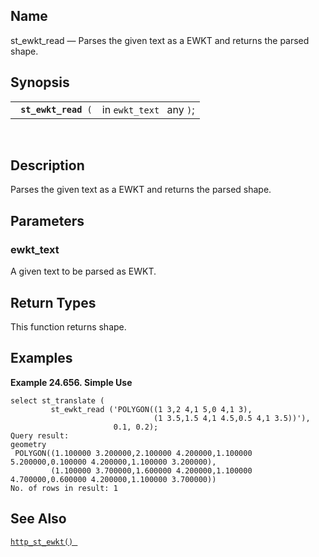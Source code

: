 <div id="fn_st_ewkt_read" class="refentry">

<div class="titlepage">

</div>

<div class="refnamediv">

## Name

st_ewkt_read — Parses the given text as a EWKT and returns the parsed
shape.

</div>

<div class="refsynopsisdiv">

## Synopsis

<div id="fsyn_st_ewkt_read" class="funcsynopsis">

|                           |                          |
|---------------------------|--------------------------|
| ` `**`st_ewkt_read`**` (` | in `ewkt_text ` any `)`; |

<div class="funcprototype-spacer">

 

</div>

</div>

</div>

<div id="desc_st_ewkt_read" class="refsect1">

## Description

Parses the given text as a EWKT and returns the parsed shape.

</div>

<div id="params_st_ewkt_read" class="refsect1">

## Parameters

<div id="id130661" class="refsect2">

### ewkt_text

A given text to be parsed as EWKT.

</div>

</div>

<div id="ret_st_ewkt_read" class="refsect1">

## Return Types

This function returns shape.

</div>

<div id="examples_st_ewkt_read" class="refsect1">

## Examples

<div id="ex_st_ewkt_read" class="example">

**Example 24.656. Simple Use**

<div class="example-contents">

``` screen
select st_translate (
         st_ewkt_read ('POLYGON((1 3,2 4,1 5,0 4,1 3),
                                (1 3.5,1.5 4,1 4.5,0.5 4,1 3.5))'),
                       0.1, 0.2);
Query result:
geometry
 POLYGON((1.100000 3.200000,2.100000 4.200000,1.100000 5.200000,0.100000 4.200000,1.100000 3.200000),
         (1.100000 3.700000,1.600000 4.200000,1.100000 4.700000,0.600000 4.200000,1.100000 3.700000))
No. of rows in result: 1
```

</div>

</div>

  

</div>

<div id="seealso_st_ewkt_read" class="refsect1">

## See Also

<a href="fn_http_st_ewkt.html" class="link" title="http_st_ewkt"><code
class="function">http_st_ewkt() </code></a>

</div>

</div>
